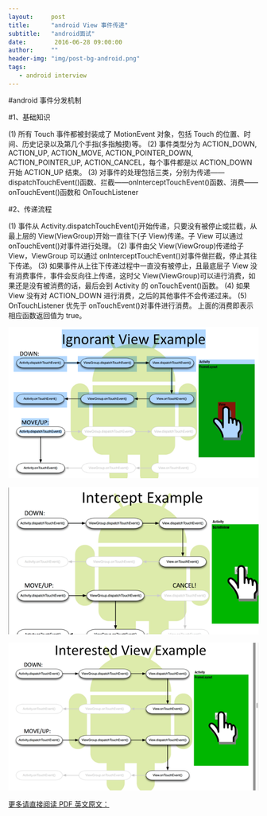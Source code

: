 ```yaml
---
layout:     post
title:      "android View 事件传递"
subtitle:   "android面试"
date:        2016-06-28 09:00:00
author:     ""
header-img: "img/post-bg-android.png"
tags:
   - android interview
---
```




#android 事件分发机制


#1、基础知识

 (1) 所有 Touch 事件都被封装成了 MotionEvent 对象，包括 Touch 的位置、时间、历史记录以及第几个手指(多指触摸)等。
 (2) 事件类型分为 ACTION_DOWN, ACTION_UP, ACTION_MOVE, ACTION_POINTER_DOWN, ACTION_POINTER_UP, ACTION_CANCEL，每个事件都是以 ACTION_DOWN 开始 ACTION_UP 结束。
 (3) 对事件的处理包括三类，分别为传递——dispatchTouchEvent()函数、拦截——onInterceptTouchEvent()函数、消费——onTouchEvent()函数和 OnTouchListener

 


#2、传递流程

(1) 事件从 Activity.dispatchTouchEvent()开始传递，只要没有被停止或拦截，从最上层的 View(ViewGroup)开始一直往下(子 View)传递。子 View 可以通过 onTouchEvent()对事件进行处理。
(2) 事件由父 View(ViewGroup)传递给子 View，ViewGroup 可以通过  onInterceptTouchEvent()对事件做拦截，停止其往下传递。
(3) 如果事件从上往下传递过程中一直没有被停止，且最底层子 View 没有消费事件，事件会反向往上传递，这时父 View(ViewGroup)可以进行消费，如果还是没有被消费的话，最后会到 Activity 的 onTouchEvent()函数。
(4) 如果 View 没有对 ACTION_DOWN 进行消费，之后的其他事件不会传递过来。
(5) OnTouchListener 优先于 onTouchEvent()对事件进行消费。
上面的消费即表示相应函数返回值为 true。



![](/img/view_Ignorant.png)



![](/img/view_intercepert.png)



![](/img/view_interest.png)



[更多请直接阅读 PDF 英文原文：](http://trinea.github.io/download/pdf/android/PRE_andevcon_mastering-the-android-touch-system.pdf)